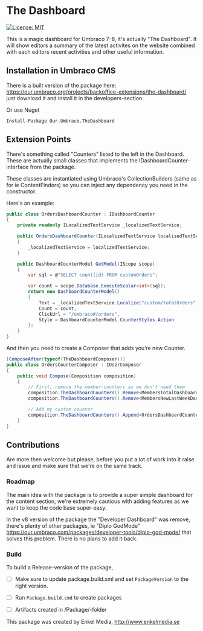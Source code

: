The Dashboard
=====

[![License: MIT](https://img.shields.io/badge/License-MIT-yellow.svg)](https://opensource.org/licenses/MIT)

This is a magic dashboard for Umbraco 7-8, it's actually "The Dashboard". It will show editors a summary of the latest activites on the website combined with each editors recent activities and other useful information.

## Installation in Umbraco CMS
There is a built version of the package here: https://our.umbraco.org/projects/backoffice-extensions/the-dashboard/ just download it and install it in the developers-section.

Or use Nuget

```
Install-Package Our.Umbraco.TheDashboard
```

## Extension Points
There's something called "Counters" listed to the left in the Dashboard. These are actually small classes that implements the IDashboardCounter-interface from the package. 

These classes are instantiated using Umbraco's CollectionBuilders (same as for ie ContentFinders) so you can inject any dependency you need in the constructor. 

Here's an example:

```csharp
public class OrdersDashboardCounter : IDashboardCounter
{
    private readonly ILocalizedTextService _localizedTextService;

    public OrdersDashboardCounter(ILocalizedTextService localizedTextService)
    {
        _localizedTextService = localizedTextService;
    }

    public DashboardCounterModel GetModel(IScope scope)
    {
        var sql = @"SELECT count(id) FROM customOrders";

        var count = scope.Database.ExecuteScalar<int>(sql);
        return new DashboardCounterModel()
        {
            Text = _localizedTextService.Localize("custom/totalOrders"),
            Count = count,
            ClickUrl = "/umbraco#/orders",
            Style = DashboardCounterModel.CounterStyles.Action
        };
    }
}
```

And then you need to create a Composer that adds you’re new Counter.

```csharp
[ComposeAfter(typeof(TheDashboardComposer))]
public class OrdersCounterComposer : IUserComposer
{
    public void Compose(Composition composition)
    {
        // First, remove the member-counters as we don't need them
        composition.TheDashboardCounters().Remove<MembersTotalDashboardCounter>();
        composition.TheDashboardCounters().Remove<MembersNewLastWeekDashboardCounter>();

        // Add my custom counter
        composition.TheDashboardCounters().Append<OrdersDashboardCounter>();
    }
}
```

## Contributions
Are more then welcome but please, before you put a lot of work into it raise and issue and make sure that we're on the same track.

### Roadmap
The main idea with the package is to provide a super simple dashboard for the content section, we're extremely cautious with adding features as we want to keep the code base super-easy.

In the v8 version of the package the "Developer Dashboard" was remove, there's plenty of other packages, ie "Diplo GodMode" https://our.umbraco.com/packages/developer-tools/diplo-god-mode/ that solves this problem. There is no plans to add it back. 

### Build
To build a Release-version of the package, 

* [ ] Make sure to update package.build.xml and set `PackageVersion` to the right version.
* [ ] Run `Package.build.cmd` to create packages
* [ ] Artifacts created in /Package/-folder


This package was created by Enkel Media, http://www.enkelmedia.se
